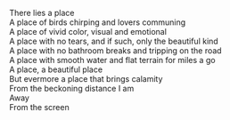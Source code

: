 There lies a place  
A place of birds chirping and lovers communing   
A place of vivid color, visual and emotional  
A place with no tears, and if such, only the beautiful kind   
A place with no bathroom breaks and tripping on the road   
A place with smooth water and flat terrain for miles a go  
A place, a beautiful place   
But evermore a place that brings calamity   
From the beckoning distance I am  
Away  
From the screen  